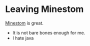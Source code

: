 # Leaving Minestom

[Minestom](https://minestom.net/)<i class="fa fa-external-link" aria-hidden="true"></i> is great.

- It is not bare bones enough for me.
- I hate java
